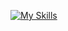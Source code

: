 [![My Skills](https://skillicons.dev/icons?i=js,html,css,typescript,sass,react,tailwind,postman,mysql,heroku,express,nodejs,netlify,jira,npm)](https://skillicons.dev)
